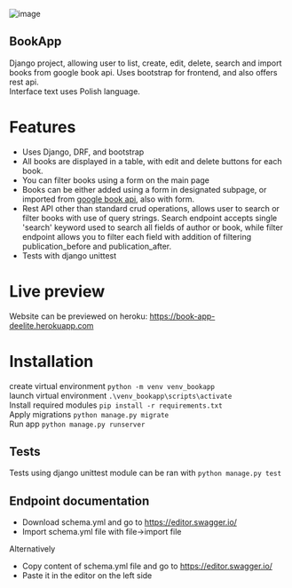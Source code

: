 ![image](https://user-images.githubusercontent.com/35972878/149679485-5f206652-a977-4700-ae36-5a87c2c0e48f.png)

## BookApp
Django project, allowing user to list, create, edit, delete, search and import books from google book api.
Uses bootstrap for frontend, and also offers rest api.  
Interface text uses Polish language.

# Features
- Uses Django, DRF, and bootstrap
- All books are displayed in a table, with edit and delete buttons for each book.
- You can filter books using a form on the main page
- Books can be either added using a form in designated subpage, or imported from <a href="https://www.googleapis.com/books/v1/volumes">google book api</a>, also with form.
- Rest API other than standard crud operations, allows user to search or filter books with use of query strings. Search endpoint accepts single 'search' keyword used to search all fields of author or book, while filter endpoint allows you to filter each field with addition of filtering publication_before and publication_after.
- Tests with django unittest

# Live preview
Website can be previewed on heroku: <a href="https://book-app-deelite.herokuapp.com/">https://book-app-deelite.herokuapp.com</a>

# Installation
create virtual environment `python -m venv venv_bookapp`  
launch virtual environment `.\venv_bookapp\scripts\activate`  
Install required modules `pip install -r requirements.txt`  
Apply migrations `python manage.py migrate`  
Run app `python manage.py runserver`  

## Tests
Tests using django unittest module can be ran with `python manage.py test`

## Endpoint documentation

- Download schema.yml and go to https://editor.swagger.io/  
- Import schema.yml file with file->import file  

Alternatively  
- Copy content of schema.yml file and go to https://editor.swagger.io/  
- Paste it in the editor on the left side   
